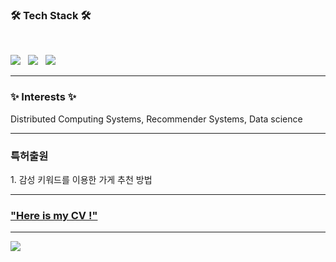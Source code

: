 <h3 align="left"><b>🛠 Tech Stack 🛠</b></h3>
</br>

<p align="left">
<img src="https://img.shields.io/badge/Python-3766AB?style=flat-square&logo=Python&logoColor=white"/></a> &nbsp
<img src="https://img.shields.io/badge/MySQL-4479A1?style=flat-square&logo=MySQL&logoColor=white"/></a> &nbsp 
<img src="https://img.shields.io/badge/Amazon AWS-232F3E?style=flat-square&logo=Amazon%20AWS&logoColor=white"/></a> &nbsp
</p>

---------------------------------

<h3 align="left"><b>  ✨ Interests ✨ </b></h3>
<p align="left">
Distributed Computing Systems, Recommender Systems, Data science</br>
</p>

---------------------------------

<h3 align="left"><b>  특허출원 </b></h3>
<p align="left">
1. 감성 키워드를 이용한 가게 추천 방법 </br>
</p>

---------------------------------
[<div align=left><h3> "Here is my CV !" </h3></div>](JiwonPyoCV(ENG)_.pdf) 

---------------------------------
<p align="left"> <a href="https://hits.seeyoufarm.com"><img src="https://hits.seeyoufarm.com/api/count/incr/badge.svg?url=https%3A%2F%2Fgithub.com%2Femodel98&count_bg=%23EBA5B3&title_bg=%23666666&icon=&icon_color=%23E7E7E7&title=hits&edge_flat=false"/></a></p>

<!--
**emodel98/emodel98** is a ✨ _special_ ✨ repository because its `README.md` (this file) appears on your GitHub profile.

Here are some ideas to get you started:

- 🔭 I’m currently working on ...
- 🌱 I’m currently learning ...
- 👯 I’m looking to collaborate on ...
- 🤔 I’m looking for help with ...
- 💬 Ask me about ...
- 📫 How to reach me: ...
- 😄 Pronouns: ...
- ⚡ Fun fact: ...
-->
